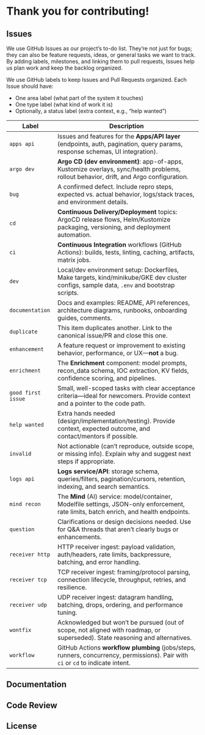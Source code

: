 # Thank you for contributing!

## Issues

We use GitHub Issues as our project’s to-do list. They’re not just for bugs; they can also be feature requests, ideas, or general tasks we want to track. By adding labels, milestones, and linking them to pull requests, Issues help us plan work and keep the backlog organized.

We use GitHub labels to keep Issues and Pull Requests organized. Each Issue should have:

- One area label (what part of the system it touches)
- One type label (what kind of work it is)
- Optionally, a status label (extra context, e.g., “help wanted”)

| Label              | Description                                                                                                                               |
| ------------------ | ----------------------------------------------------------------------------------------------------------------------------------------- |
| `apps api`         | Issues and features for the **Apps/API layer** (endpoints, auth, pagination, query params, response schemas, UI integration).             |
| `argo dev`         | **Argo CD (dev environment)**: app-of-apps, Kustomize overlays, sync/health problems, rollout behavior, drift, and Argo configuration.    |
| `bug`              | A confirmed defect. Include repro steps, expected vs. actual behavior, logs/stack traces, and environment details.                        |
| `cd`               | **Continuous Delivery/Deployment** topics: ArgoCD release flows, Helm/Kustomize packaging, versioning, and deployment automation.         |
| `ci`               | **Continuous Integration** workflows (GitHub Actions): builds, tests, linting, caching, artifacts, matrix jobs.                           |
| `dev`              | Local/dev environment setup: Dockerfiles, Make targets, kind/minikube/GKE dev cluster configs, sample data, `.env` and bootstrap scripts. |
| `documentation`    | Docs and examples: README, API references, architecture diagrams, runbooks, onboarding guides, comments.                                  |
| `duplicate`        | This item duplicates another. Link to the canonical issue/PR and close this one.                                                          |
| `enhancement`      | A feature request or improvement to existing behavior, performance, or UX—**not** a bug.                                                  |
| `enrichment`       | The **Enrichment** component: model prompts, recon\_data schema, IOC extraction, KV fields, confidence scoring, and pipelines.            |
| `good first issue` | Small, well-scoped tasks with clear acceptance criteria—ideal for newcomers. Provide context and a pointer to the code path.              |
| `help wanted`      | Extra hands needed (design/implementation/testing). Provide context, expected outcome, and contact/mentors if possible.                   |
| `invalid`          | Not actionable (can’t reproduce, outside scope, or missing info). Explain why and suggest next steps if appropriate.                      |
| `logs api`         | **Logs service/API**: storage schema, queries/filters, pagination/cursors, retention, indexing, and search semantics.                     |
| `mind recon`       | The **Mind** (AI) service: model/container, Modelfile settings, JSON-only enforcement, rate limits, batch enrich, and health endpoints.   |
| `question`         | Clarifications or design decisions needed. Use for Q\&A threads that aren’t clearly bugs or enhancements.                                 |
| `receiver http`    | HTTP receiver ingest: payload validation, auth/headers, rate limits, backpressure, batching, and error handling.                          |
| `receiver tcp`     | TCP receiver ingest: framing/protocol parsing, connection lifecycle, throughput, retries, and resilience.                                 |
| `receiver udp`     | UDP receiver ingest: datagram handling, batching, drops, ordering, and performance tuning.                                                |
| `wontfix`          | Acknowledged but won’t be pursued (out of scope, not aligned with roadmap, or superseded). State reasoning and alternatives.              |
| `workflow`         | GitHub Actions **workflow plumbing** (jobs/steps, runners, concurrency, permissions). Pair with `ci` or `cd` to indicate intent.          |


## Documentation

## Code Review

## License